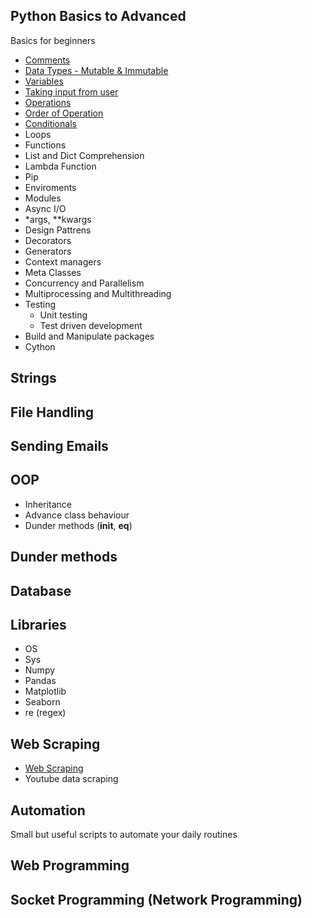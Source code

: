 
## Python Basics to Advanced
Basics for beginners
* [Comments](Basics/Comments.py)
* [Data Types - Mutable & Immutable](Basics/Data_Types.py)
* [Variables](Basics/Variables.py)
* [Taking input from user]()
* [Operations](Basics/Operators.py)
* [Order of Operation](Basics/Operation.py)
* [Conditionals](Basics/Conditionals.py)
* Loops
* Functions
* List and Dict Comprehension
* Lambda Function
* Pip
* Enviroments
* Modules
* Async I/O
* *args, **kwargs
* Design Pattrens
* Decorators
* Generators
* Context managers
* Meta Classes
* Concurrency and Parallelism
* Multiprocessing and Multithreading
* Testing
  * Unit testing
  * Test driven development
* Build and Manipulate packages
* Cython
## Strings
## File Handling
## Sending Emails
## OOP
* Inheritance
* Advance class behaviour
* Dunder methods (__init__, __eq__)
## Dunder methods
## Database
## Libraries
* OS
* Sys
* Numpy
* Pandas
* Matplotlib
* Seaborn
* re (regex)
## Web Scraping
* [Web Scraping](WebScraping/Web_Scraping.py)
* Youtube data scraping
## Automation
Small but useful scripts to automate your daily routines
## Web Programming
## Socket Programming (Network Programming)
